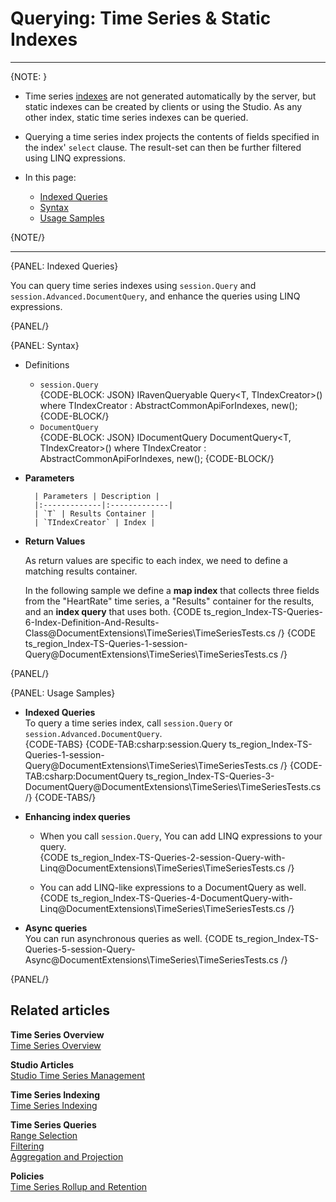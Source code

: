 ﻿# Querying: Time Series & Static Indexes

---

{NOTE: }

* Time series [indexes](../../../document-extensions/timeseries/indexing) 
  are not generated automatically by the server, but static 
  indexes can be created by clients or using the Studio. As any other index, static 
  time series indexes can be queried.  
  
* Querying a time series index projects the contents of fields specified 
  in the index' `select` clause. The result-set can then be further filtered 
  using LINQ expressions.  
  
* In this page:  
  * [Indexed Queries](../../../document-extensions/timeseries/querying/indexed-queries#indexed-queries)  
  * [Syntax](../../../document-extensions/timeseries/querying/indexed-queries#syntax)  
  * [Usage Samples](../../../document-extensions/timeseries/querying/indexed-queries#usage-samples)  

{NOTE/}

---

{PANEL: Indexed Queries}

You can query time series indexes using `session.Query` and 
`session.Advanced.DocumentQuery`, and enhance the queries 
using LINQ expressions.  

{PANEL/}

{PANEL: Syntax}

* Definitions  
   
   * `session.Query`  
     {CODE-BLOCK: JSON}
     IRavenQueryable<T> Query<T, TIndexCreator>() where TIndexCreator 
     : AbstractCommonApiForIndexes, new();
     {CODE-BLOCK/}
   * `DocumentQuery`  
     {CODE-BLOCK: JSON}
     IDocumentQuery<T> DocumentQuery<T, TIndexCreator>() where TIndexCreator 
     : AbstractCommonApiForIndexes, new();
     {CODE-BLOCK/}

* **Parameters** 

        | Parameters | Description |
        |:-------------|:-------------|
        | `T` | Results Container |
        | `TIndexCreator` | Index |

* **Return Values**  

    As return values are specific to each index, we need to define 
    a matching results container.  

    In the following sample we define a **map index** that collects three fields from the "HeartRate" 
    time series, a "Results" container for the results, and an **index query** that uses both.
    {CODE ts_region_Index-TS-Queries-6-Index-Definition-And-Results-Class@DocumentExtensions\TimeSeries\TimeSeriesTests.cs /}
    {CODE ts_region_Index-TS-Queries-1-session-Query@DocumentExtensions\TimeSeries\TimeSeriesTests.cs /}

{PANEL/}

{PANEL: Usage Samples}

* **Indexed Queries**  
  To query a time series index, call `session.Query` or `session.Advanced.DocumentQuery`.  
   {CODE-TABS}
   {CODE-TAB:csharp:session.Query ts_region_Index-TS-Queries-1-session-Query@DocumentExtensions\TimeSeries\TimeSeriesTests.cs /}
   {CODE-TAB:csharp:DocumentQuery ts_region_Index-TS-Queries-3-DocumentQuery@DocumentExtensions\TimeSeries\TimeSeriesTests.cs /}
   {CODE-TABS/}


* **Enhancing index queries**  

   * When you call `session.Query`, You can add LINQ expressions to your query.  
     {CODE ts_region_Index-TS-Queries-2-session-Query-with-Linq@DocumentExtensions\TimeSeries\TimeSeriesTests.cs /}

   * You can add LINQ-like expressions to a DocumentQuery as well.  
     {CODE ts_region_Index-TS-Queries-4-DocumentQuery-with-Linq@DocumentExtensions\TimeSeries\TimeSeriesTests.cs /}

* **Async queries**  
  You can run asynchronous queries as well.
  {CODE ts_region_Index-TS-Queries-5-session-Query-Async@DocumentExtensions\TimeSeries\TimeSeriesTests.cs /}

{PANEL/}

## Related articles

**Time Series Overview**  
[Time Series Overview](../../../document-extensions/timeseries/overview)  

**Studio Articles**  
[Studio Time Series Management](../../../studio/database/document-extensions/time-series)  

**Time Series Indexing**  
[Time Series Indexing](../../../document-extensions/timeseries/indexing)  

**Time Series Queries**  
[Range Selection](../../../document-extensions/timeseries/querying/choosing-query-range)  
[Filtering](../../../document-extensions/timeseries/querying/filtering)  
[Aggregation and Projection](../../../document-extensions/timeseries/querying/aggregation-and-projections)  

**Policies**  
[Time Series Rollup and Retention](../../../document-extensions/timeseries/rollup-and-retention)  
